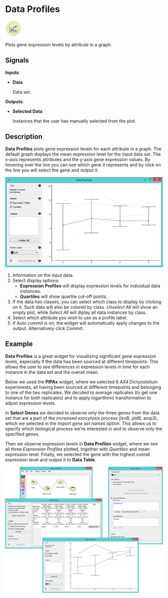 Data Profiles
=============

![Data profiles widget icon](icons/data-profiles.png)

Plots gene expression levels by attribute in a graph.

Signals
-------

**Inputs**:

- **Data**

  Data set.

**Outputs**:

- **Selected Data**

  Instances that the user has manually selected from the plot.

Description
-----------

**Data Profiles** plots gene expression levels for each attribute in a graph. The default
graph displays the mean expression level for the input data set. The x-axis represents
attributes and the y-axis gene expression values. By hovering over the line you can see
which gene it represents and by click on the line you will select the gene and output it.

![image](images/DataProfiles-stamped.png)

1. Information on the input data.
2. Select display options:
   - **Expression Profiles** will display expression levels for individual data instances.
   - **Quartiles** will show quartile cut-off points.
3. If the data has classes, you can select which class to display by clicking on it. Such data will
   also be colored by class. *Unselect All* will show an empty plot, while *Select All* will diplay
   all data instances by class.
4. Select which attribute you wish to use as a profile label.
5. If *Auto commit is on*, the widget will automatically apply changes to the output. Alternatively click *Commit*.

Example
-------

**Data Profiles** is a great widget for visualizing significant gene expression levels,
especially if the data has been sourced at different timepoints. This allows the user
to see differences in expression levels in time for each instance in the data set and the
overall mean.

Below we used the **PIPAx** widget, where we selected 8 *AX4 Dictyostelium* experiments, all
having been sourced at diffferent timepoints and belonging to one of the two replicates. We
decided to average replicates (to get one instance for both replicates) and to apply logarithmic
transformation to adjust expression levels.

In **Select Genes** we decided to observe only the three genes from the data set that
are a part of the *increased exocytosis* process (lsvB, pldB, amp3), which we selected in
the *Import gene set names* option. This allows us to specify which biological process
we're interested in and to observe only the specified genes.

Then we observe expression levels in **Data Profiles** widget, where we see all three
*Expression Profiles* plotted, together with *Quartiles* and mean expression level. Finally,
we selected the gene with the highest overall expression level and output it to **Data Table**.

![](images/DataProfiles-Example.png)
